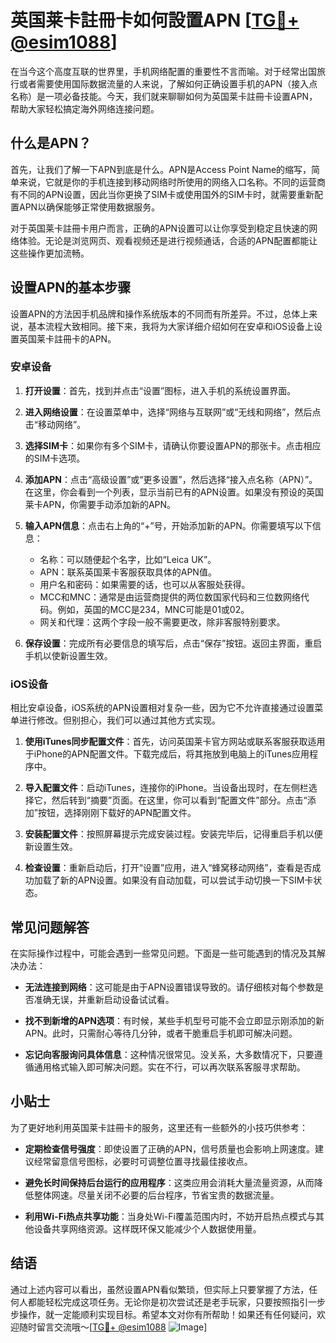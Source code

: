# 英国莱卡註冊卡如何設置APN [[TG💪+ @esim1088](https://t.me/s/esim1088)]

在当今这个高度互联的世界里，手机网络配置的重要性不言而喻。对于经常出国旅行或者需要使用国际数据流量的人来说，了解如何正确设置手机的APN（接入点名称）是一项必备技能。今天，我们就来聊聊如何为英国莱卡註冊卡设置APN，帮助大家轻松搞定海外网络连接问题。

## 什么是APN？

首先，让我们了解一下APN到底是什么。APN是Access Point Name的缩写，简单来说，它就是你的手机连接到移动网络时所使用的网络入口名称。不同的运营商有不同的APN设置，因此当你更换了SIM卡或使用国外的SIM卡时，就需要重新配置APN以确保能够正常使用数据服务。

对于英国莱卡註冊卡用户而言，正确的APN设置可以让你享受到稳定且快速的网络体验。无论是浏览网页、观看视频还是进行视频通话，合适的APN配置都能让这些操作更加流畅。

## 设置APN的基本步骤

设置APN的方法因手机品牌和操作系统版本的不同而有所差异。不过，总体上来说，基本流程大致相同。接下来，我将为大家详细介绍如何在安卓和iOS设备上设置英国莱卡註冊卡的APN。

### 安卓设备

1. **打开设置**：首先，找到并点击“设置”图标，进入手机的系统设置界面。
   
2. **进入网络设置**：在设置菜单中，选择“网络与互联网”或“无线和网络”，然后点击“移动网络”。

3. **选择SIM卡**：如果你有多个SIM卡，请确认你要设置APN的那张卡。点击相应的SIM卡选项。

4. **添加APN**：点击“高级设置”或“更多设置”，然后选择“接入点名称（APN）”。在这里，你会看到一个列表，显示当前已有的APN设置。如果没有预设的英国莱卡APN，你需要手动添加新的APN。

5. **输入APN信息**：点击右上角的“+”号，开始添加新的APN。你需要填写以下信息：
   - 名称：可以随便起个名字，比如“Leica UK”。
   - APN：联系英国莱卡客服获取具体的APN值。
   - 用户名和密码：如果需要的话，也可以从客服处获得。
   - MCC和MNC：通常是由运营商提供的两位数国家代码和三位数网络代码。例如，英国的MCC是234，MNC可能是01或02。
   - 网关和代理：这两个字段一般不需要更改，除非客服特别要求。

6. **保存设置**：完成所有必要信息的填写后，点击“保存”按钮。返回主界面，重启手机以使新设置生效。

### iOS设备

相比安卓设备，iOS系统的APN设置相对复杂一些，因为它不允许直接通过设置菜单进行修改。但别担心，我们可以通过其他方式实现。

1. **使用iTunes同步配置文件**：首先，访问英国莱卡官方网站或联系客服获取适用于iPhone的APN配置文件。下载完成后，将其拖放到电脑上的iTunes应用程序中。

2. **导入配置文件**：启动iTunes，连接你的iPhone。当设备出现时，在左侧栏选择它，然后转到“摘要”页面。在这里，你可以看到“配置文件”部分。点击“添加”按钮，选择刚刚下载好的APN配置文件。

3. **安装配置文件**：按照屏幕提示完成安装过程。安装完毕后，记得重启手机以便新设置生效。

4. **检查设置**：重新启动后，打开“设置”应用，进入“蜂窝移动网络”，查看是否成功加载了新的APN设置。如果没有自动加载，可以尝试手动切换一下SIM卡状态。

## 常见问题解答

在实际操作过程中，可能会遇到一些常见问题。下面是一些可能遇到的情况及其解决办法：

- **无法连接到网络**：这可能是由于APN设置错误导致的。请仔细核对每个参数是否准确无误，并重新启动设备试试看。

- **找不到新增的APN选项**：有时候，某些手机型号可能不会立即显示刚添加的新APN。此时，只需耐心等待几分钟，或者干脆重启手机即可解决问题。

- **忘记向客服询问具体信息**：这种情况很常见。没关系，大多数情况下，只要遵循通用格式输入即可解决问题。实在不行，可以再次联系客服寻求帮助。

## 小贴士

为了更好地利用英国莱卡註冊卡的服务，这里还有一些额外的小技巧供参考：

- **定期检查信号强度**：即使设置了正确的APN，信号质量也会影响上网速度。建议经常留意信号图标，必要时可调整位置寻找最佳接收点。

- **避免长时间保持后台运行的应用程序**：这类应用会消耗大量流量资源，从而降低整体网速。尽量关闭不必要的后台程序，节省宝贵的数据流量。

- **利用Wi-Fi热点共享功能**：当身处Wi-Fi覆盖范围内时，不妨开启热点模式与其他设备共享网络资源。这样既环保又能减少个人数据使用量。

## 结语

通过上述内容可以看出，虽然设置APN看似繁琐，但实际上只要掌握了方法，任何人都能轻松完成这项任务。无论你是初次尝试还是老手玩家，只要按照指引一步步操作，就一定能顺利实现目标。希望本文对你有所帮助！如果还有任何疑问，欢迎随时留言交流哦～[[TG💪+ @esim1088](https://t.me/s/esim1088) ![Image](https://i.postimg.cc/4NQfJmqS/Snipaste-2025-05-13-00-14-12.png)]